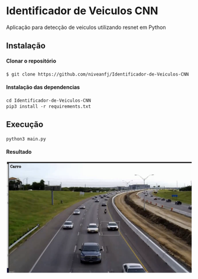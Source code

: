 # Identificador de Veiculos CNN
Aplicação para detecção de veiculos utilizando resnet em Python
## Instalação
#### Clonar o repositório
    $ git clone https://github.com/niveanfj/Identificador-de-Veiculos-CNN
#### Instalação das dependencias
    cd Identificador-de-Veiculos-CNN
    pip3 install -r requirements.txt
## Execução
    python3 main.py
#### Resultado
<p align="center">
   <img src="https://github.com/niveanfj/Identificador-de-Veiculos-CNN/blob/main/resultado%202.png" width="500">
 </p>
